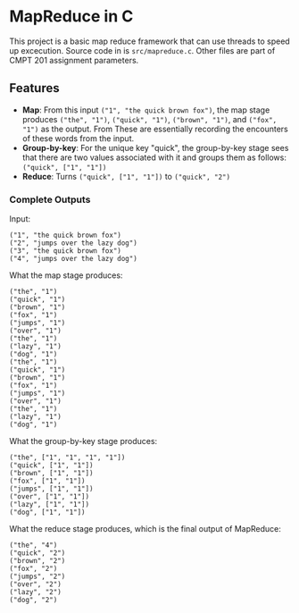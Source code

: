 # MapReduce in C

This project is a basic map reduce framework that can use threads to speed up excecution. Source code in is `src/mapreduce.c`. Other files are part of CMPT 201 assignment parameters.

## Features

- **Map**: From this input `("1", "the quick brown fox")`, the map stage produces `("the", "1")`, `("quick", "1")`, `("brown", "1")`, and `("fox", "1")` as the output. From These are essentially recording the encounters of these words from the input.
- **Group-by-key**: For the unique key "quick", the group-by-key stage sees that there are two values associated with it and groups them as follows: `("quick", ["1", "1"])`
- **Reduce**: Turns `("quick", ["1", "1"])` to `("quick", "2")`

### Complete Outputs

Input:
```
("1", "the quick brown fox")
("2", "jumps over the lazy dog")
("3", "the quick brown fox")
("4", "jumps over the lazy dog")
```

What the map stage produces:
```
("the", "1")
("quick", "1")
("brown", "1")
("fox", "1")
("jumps", "1")
("over", "1")
("the", "1")
("lazy", "1")
("dog", "1")
("the", "1")
("quick", "1")
("brown", "1")
("fox", "1")
("jumps", "1")
("over", "1")
("the", "1")
("lazy", "1")
("dog", "1")
```

What the group-by-key stage produces:
```
("the", ["1", "1", "1", "1"])
("quick", ["1", "1"])
("brown", ["1", "1"])
("fox", ["1", "1"])
("jumps", ["1", "1"])
("over", ["1", "1"])
("lazy", ["1", "1"])
("dog", ["1", "1"])
```

What the reduce stage produces, which is the final output of MapReduce:
```
("the", "4")
("quick", "2")
("brown", "2")
("fox", "2")
("jumps", "2")
("over", "2")
("lazy", "2")
("dog", "2")
```









